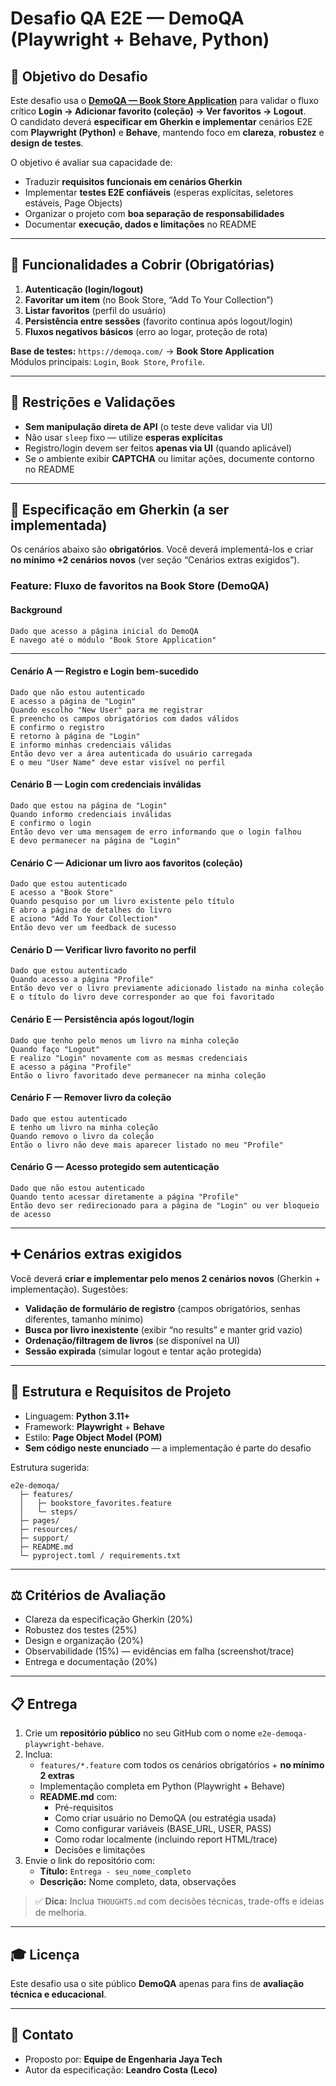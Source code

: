 # Desafio QA E2E — DemoQA (Playwright + Behave, Python)

## 🌟 Objetivo do Desafio

Este desafio usa o [**DemoQA — Book Store Application**](https://demoqa.com/login?utm_source=chatgpt.com) para validar o fluxo crítico **Login → Adicionar favorito (coleção) → Ver favoritos → Logout**.  
O candidato deverá **especificar em Gherkin e implementar** cenários E2E com **Playwright (Python)** e **Behave**, mantendo foco em **clareza**, **robustez** e **design de testes**.

O objetivo é avaliar sua capacidade de:

* Traduzir **requisitos funcionais em cenários Gherkin**
* Implementar **testes E2E confiáveis** (esperas explícitas, seletores estáveis, Page Objects)
* Organizar o projeto com **boa separação de responsabilidades**
* Documentar **execução, dados e limitações** no README

---

## 🚀 Funcionalidades a Cobrir (Obrigatórias)

1. **Autenticação (login/logout)**
2. **Favoritar um item** (no Book Store, “Add To Your Collection”)
3. **Listar favoritos** (perfil do usuário)
4. **Persistência entre sessões** (favorito continua após logout/login)
5. **Fluxos negativos básicos** (erro ao logar, proteção de rota)

**Base de testes:** `https://demoqa.com/` → **Book Store Application**  
Módulos principais: `Login`, `Book Store`, `Profile`.

---

## 🚫 Restrições e Validações

* **Sem manipulação direta de API** (o teste deve validar via UI)  
* Não usar `sleep` fixo — utilize **esperas explícitas**  
* Registro/login devem ser feitos **apenas via UI** (quando aplicável)  
* Se o ambiente exibir **CAPTCHA** ou limitar ações, documente contorno no README  

---

## 📄 Especificação em Gherkin (a ser implementada)

Os cenários abaixo são **obrigatórios**. Você deverá implementá-los e criar **no mínimo +2 cenários novos** (ver seção “Cenários extras exigidos”).

### Feature: Fluxo de favoritos na Book Store (DemoQA)

#### Background
```
Dado que acesso a página inicial do DemoQA
E navego até o módulo "Book Store Application"
```

---

#### Cenário A — Registro e Login bem-sucedido
```
Dado que não estou autenticado
E acesso a página de "Login"
Quando escolho "New User" para me registrar
E preencho os campos obrigatórios com dados válidos
E confirmo o registro
E retorno à página de "Login"
E informo minhas credenciais válidas
Então devo ver a área autenticada do usuário carregada
E o meu "User Name" deve estar visível no perfil
```

#### Cenário B — Login com credenciais inválidas
```
Dado que estou na página de "Login"
Quando informo credenciais inválidas
E confirmo o login
Então devo ver uma mensagem de erro informando que o login falhou
E devo permanecer na página de "Login"
```

#### Cenário C — Adicionar um livro aos favoritos (coleção)
```
Dado que estou autenticado
E acesso a "Book Store"
Quando pesquiso por um livro existente pelo título
E abro a página de detalhes do livro
E aciono "Add To Your Collection"
Então devo ver um feedback de sucesso
```

#### Cenário D — Verificar livro favorito no perfil
```
Dado que estou autenticado
Quando acesso a página "Profile"
Então devo ver o livro previamente adicionado listado na minha coleção
E o título do livro deve corresponder ao que foi favoritado
```

#### Cenário E — Persistência após logout/login
```
Dado que tenho pelo menos um livro na minha coleção
Quando faço "Logout"
E realizo "Login" novamente com as mesmas credenciais
E acesso a página "Profile"
Então o livro favoritado deve permanecer na minha coleção
```

#### Cenário F — Remover livro da coleção
```
Dado que estou autenticado
E tenho um livro na minha coleção
Quando removo o livro da coleção
Então o livro não deve mais aparecer listado no meu "Profile"
```

#### Cenário G — Acesso protegido sem autenticação
```
Dado que não estou autenticado
Quando tento acessar diretamente a página "Profile"
Então devo ser redirecionado para a página de "Login" ou ver bloqueio de acesso
```

---

## ➕ Cenários extras exigidos

Você deverá **criar e implementar pelo menos 2 cenários novos** (Gherkin + implementação). Sugestões:

* **Validação de formulário de registro** (campos obrigatórios, senhas diferentes, tamanho mínimo)
* **Busca por livro inexistente** (exibir “no results” e manter grid vazio)
* **Ordenação/filtragem de livros** (se disponível na UI)
* **Sessão expirada** (simular logout e tentar ação protegida)

---

## 🧰 Estrutura e Requisitos de Projeto

* Linguagem: **Python 3.11+**
* Framework: **Playwright** + **Behave**
* Estilo: **Page Object Model (POM)**
* **Sem código neste enunciado** — a implementação é parte do desafio

Estrutura sugerida:
```
e2e-demoqa/
  ├─ features/
  │   ├─ bookstore_favorites.feature
  │   └─ steps/
  ├─ pages/
  ├─ resources/
  ├─ support/
  ├─ README.md
  └─ pyproject.toml / requirements.txt
```

---

## ⚖️ Critérios de Avaliação

* Clareza da especificação Gherkin (20%)
* Robustez dos testes (25%)
* Design e organização (20%)
* Observabilidade (15%) — evidências em falha (screenshot/trace)
* Entrega e documentação (20%)

---

## 📋 Entrega

1. Crie um **repositório público** no seu GitHub com o nome `e2e-demoqa-playwright-behave`.
2. Inclua:
   * `features/*.feature` com todos os cenários obrigatórios + **no mínimo 2 extras**
   * Implementação completa em Python (Playwright + Behave)
   * **README.md** com:
     - Pré-requisitos
     - Como criar usuário no DemoQA (ou estratégia usada)
     - Como configurar variáveis (BASE_URL, USER, PASS)
     - Como rodar localmente (incluindo report HTML/trace)
     - Decisões e limitações
3. Envie o link do repositório com:
   - **Título:** `Entrega - seu_nome_completo`
   - **Descrição:** Nome completo, data, observações

> ✅ **Dica:** Inclua `THOUGHTS.md` com decisões técnicas, trade-offs e ideias de melhoria.

---

## 🎓 Licença

Este desafio usa o site público **DemoQA** apenas para fins de **avaliação técnica e educacional**.

---

## 📢 Contato

* Proposto por: **Equipe de Engenharia Jaya Tech**
* Autor da especificação: **Leandro Costa (Leco)**
